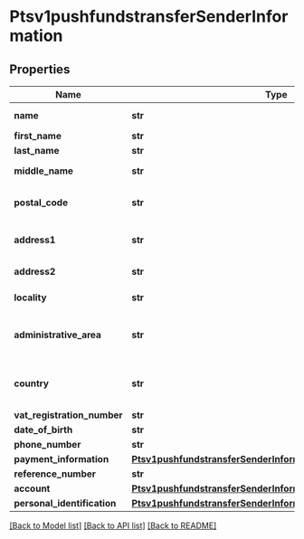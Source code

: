 # Ptsv1pushfundstransferSenderInformation

## Properties
Name | Type | Description | Notes
------------ | ------------- | ------------- | -------------
**name** | **str** | Name of sender.  Funds Disbursement  This value is the name of the originator sending the funds disbursement.  | [optional] 
**first_name** | **str** | This field contains the first name of the entity funding the transaction.  | [optional] 
**last_name** | **str** | This field contains the last name of the entity funding the transaction.  | [optional] 
**middle_name** | **str** | Supported only for Mastercard  transactions. This field contains the  middle name of the entity funding the transaction  | [optional] 
**postal_code** | **str** | Sender’s postal code.  For USA, this must be a valid value of 5 digits or 5 digits hyphen 4 digits, for example &#39;63368&#39;, &#39;63368-5555&#39;. For other regions, this can be alphanumeric, length 1-10.  Required for FDCCompass.  | [optional] 
**address1** | **str** | Street address of sender.  Funds Disbursement  This value is the address of the originator sending the funds disbursement.  Visa Platform Connect Required for transactions using business application id of AA, BI, PP, and WT.  | [optional] 
**address2** | **str** | Used for additional address information. For example: Attention: Accounts Payable Optional field.  This field is supported for only Mastercard Send.  | [optional] 
**locality** | **str** | The sender&#39;s city  Visa Platform Connect Required for transactions using business application id of AA, BI, PP, and WT.  | [optional] 
**administrative_area** | **str** | Sender’s state. Use the State, Province, and Territory Codes for the United States and Canada.The sender&#39;s province, state or territory. Conditional, required if sender&#39;s country is USA or CAN. Must be uppercase alpha 2 or 3 character country subdivision code.  See https://developer.cybersource.com/library/documentation/sbc/quickref/states_and_provinces.pdf  | [optional] 
**country** | **str** | Sender&#39;s country code. Use ISO Standard Alpha Country Codes.  https://developer.cybersource.com/library/documentation/sbc/quickref/countries_alpha_list.pdf  Visa Platform Connect Required for transactions using business application id of AA, BI, PP, and WT.  Required for Mastercard Send  | [optional] 
**vat_registration_number** | **str** | Customer&#39;s government-assigned tax identification number.  | [optional] 
**date_of_birth** | **str** | Sender’s date of birth in YYYYMMDD format.  | [optional] 
**phone_number** | **str** | Sender’s phone number.  | [optional] 
**payment_information** | [**Ptsv1pushfundstransferSenderInformationPaymentInformation**](Ptsv1pushfundstransferSenderInformationPaymentInformation.md) |  | [optional] 
**reference_number** | **str** | Reference number generated by you that uniquely identifies the sender.  | [optional] 
**account** | [**Ptsv1pushfundstransferSenderInformationAccount**](Ptsv1pushfundstransferSenderInformationAccount.md) |  | [optional] 
**personal_identification** | [**Ptsv1pushfundstransferSenderInformationPersonalIdentification**](Ptsv1pushfundstransferSenderInformationPersonalIdentification.md) |  | [optional] 

[[Back to Model list]](../README.md#documentation-for-models) [[Back to API list]](../README.md#documentation-for-api-endpoints) [[Back to README]](../README.md)


